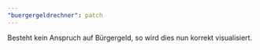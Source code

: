 ```yaml
---
"buergergeldrechner": patch
---
```


Besteht kein Anspruch auf Bürgergeld, so wird dies nun korrekt visualisiert.
